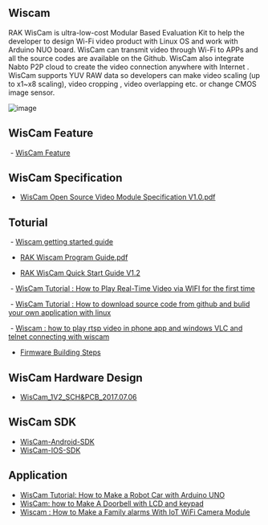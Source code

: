 
## Wiscam
RAK WisCam is ultra-low-cost Modular Based Evaluation Kit to help the developer to design Wi-Fi video product with Linux OS and work with Arduino NUO board. WisCam can transmit video through Wi-Fi to APPs and all the source codes are available on the Github. WisCam also integrate Nabto P2P cloud to create the video connection anywhere with Internet .
WisCam supports YUV RAW data so developers can make video scaling (up to x1~x8 scaling), video cropping , video overlapping etc. or change CMOS image sensor.

![image](https://github.com/RAKWireless/WisCam/blob/master/img/wiscam_package.png)

## WisCam Feature
  - [WisCam Feature](https://github.com/RAKWireless/WisCam/wiki/Wiscam-Features)

## WisCam Specification   
  - [WisCam Open Source Video Module Specification V1.0.pdf](https://github.com/RAKWireless/WisCam/blob/master/Doc/WisCam%20Open%20Source%20Video%20Module%20Specification%20V1.0.pdf)
  
## Toturial
  - [Wiscam getting started guide](https://github.com/RAKWireless/WisCam/blob/master/Wiscam%20getting%20started%20guide.txt)
  
  - [RAK Wiscam Program Guide.pdf](https://github.com/RAKWireless/WisCam/blob/master/Doc/RAK%20Wiscam%20Program%20Guide.pdf)
  
  - [RAK WisCam Quick Start Guide V1.2](https://github.com/RAKWireless/WisCam/blob/master/Doc/RAK%20WisCam%20Quick%20Start%20Guide%20V1.2.pdf) 
  
  - [WisCam Tutorial : How to Play Real-Time Video via WIFI for the first time](https://www.youtube.com/watch?v=yFY3AHI7aLw&t=59s)
  
  - [WisCam Tutorial : How to download source code from github and bulid your own application with linux](https://www.youtube.com/edit?o=U&video_id=NLRwWQN7ouI)
  
  - [Wiscam :  how to play rtsp video in phone app and windows VLC and telnet connecting with wiscam](https://www.youtube.com/edit?o=U&video_id=0BKFoc8MxDo)
  
  - [Firmware Building Steps](https://github.com/RAKWireless/WisCam/blob/master/Firmware%20Building%20Steps.md)

## WisCam Hardware Design   
  - [WisCam_1V2_SCH&PCB_2017.07.06](https://github.com/RAKWireless/WisCam/blob/master/Files/WisCam_1V2_SCH%26PCB_2017.07.06.zip)

## WisCam SDK   
  - [WisCam-Android-SDK](https://github.com/RAKWireless/WisCam/blob/master/APP/WisCam-Android-SDK)  
  - [WisCam-IOS-SDK](https://github.com/RAKWireless/WisCam/blob/master/APP/WisCam-IOS-SDK)

  
## Application
  - [WisCam Tutorial: How to Make a Robot Car with Arduino UNO](https://www.youtube.com/watch?v=vAritMB-OaQ)
  - [WisCam: how to Make A Doorbell with LCD and keypad ](https://www.youtube.com/watch?v=6IjrDvPq214)
  - [Wiscam : How to Make a Family alarms With IoT WiFi Camera Module](https://www.youtube.com/watch?v=L_Ene0ix5uA)

  

